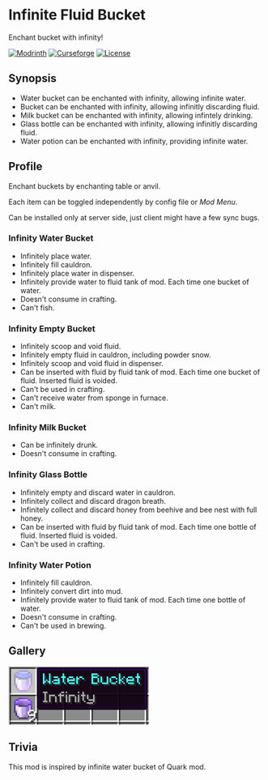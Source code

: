 # Infinite Fluid Bucket
Enchant bucket with infinity!

[![Modrinth](https://img.shields.io/modrinth/dt/infinite-fluid-bucket?logo=modrinth&label=&suffix=%20&style=flat&color=242629&labelColor=5ca424&logoColor=1c1c1c)](https://modrinth.com/mod/infinite-fluid-bucket)
[![Curseforge](https://cf.way2muchnoise.eu/short_975372.svg)](https://www.curseforge.com/minecraft/mc-mods/infinite-fluid-bucket)
[![License](https://img.shields.io/github/license/Creators-of-Create/Create?style=flat&color=900c3f)](https://github.com/Creators-of-Create/Create/blob/master/LICENSE)
## Synopsis
- Water bucket can be enchanted with infinity, allowing infinite water.
- Bucket can be enchanted with infinity, allowing infinitly discarding fluid.
- Milk bucket can be enchanted with infinity, allowing infintely drinking.
- Glass bottle can be enchanted with infinity, allowing infinitly discarding fluid.
- Water potion can be enchanted with infinity, providing infinite water.
## Profile
Enchant buckets by enchanting table or anvil.

Each item can be toggled independently by config file or _Mod Menu_.

Can be installed only at server side, just client might have a few sync bugs.
### Infinity Water Bucket
- Infinitely place water.
- Infinitely fill cauldron.
- Infinitely place water in dispenser.
- Infinitely provide water to fluid tank of mod. Each time one bucket of water.
- Doesn't consume in crafting.
- Can't fish.
### Infinity Empty Bucket
- Infinitely scoop and void fluid.
- Infinitely empty fluid in cauldron, including powder snow.
- Infinitely scoop and void fluid in dispenser.
- Can be inserted with fluid by fluid tank of mod. Each time one bucket of fluid. Inserted fluid is voided.
- Can't be used in crafting.
- Can't receive water from sponge in furnace.
- Can't milk.
### Infinity Milk Bucket
- Can be infinitely drunk.
- Doesn't consume in crafting.
### Infinity Glass Bottle
- Infinitely empty and discard water in cauldron.
- Infinitely collect and discard dragon breath.
- Infinitely collect and discard honey from beehive and bee nest with full honey.
- Can be inserted with fluid by fluid tank of mod. Each time one bottle of fluid. Inserted fluid is voided.
- Can't be used in crafting.
### Infinity Water Potion
- Infinitely fill cauldron.
- Infinitely convert dirt into mud.
- Infinitely provide water to fluid tank of mod. Each time one bottle of water.
- Doesn't consume in crafting.
- Can't be used in brewing.
## Gallery
![Enchanted Water Bucket](./src/main/resources/assets/infinite_fluid_bucket/gallery/infinity_bucket_en.png)
## Trivia
This mod is inspired by infinite water bucket of Quark mod.